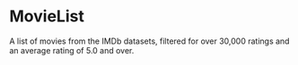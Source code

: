 # MovieList
A list of movies from the IMDb datasets, filtered for over 30,000 ratings and an average rating of 5.0 and over.
